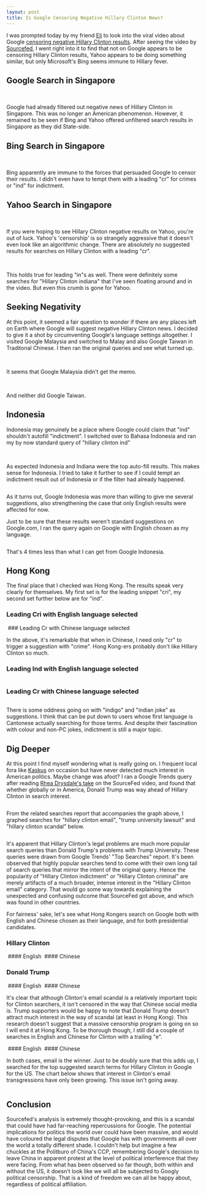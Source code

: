 ```yaml
---
layout: post
title: Is Google Censoring Negative Hillary Clinton News?
---
```

I was prompted today by my friend [Eli](http://www.elischwartz.co) to look into the viral video about Google [censoring negative Hillary Clinton results](https://www.youtube.com/watch?v=PFxFRqNmXKg). After seeing the video by [Sourcefed](https://www.facebook.com/SourceFedNews/), I went right into it to find that not on Google appears to be censoring Hillary Clinton results, Yahoo appears to be doing something similar, but only Microsoft's Bing seems immune to Hillary fever.

## Google Search in Singapore

<img src ="/images/sg-hillary-clinton-ind.png" alt="" class="img-rounded img-responsive">

<img src ="/images/sg-hillary-clinton-cri.png" alt="" class="img-rounded img-responsive">

Google had already filtered out negative news of Hillary Clinton in Singapore. This was no longer an American phenomenon. However, it remained to be seen if Bing and Yahoo offered unfiltered search results in Singapore as they did State-side.

## Bing Search in Singapore

<img src ="/images/sg-hillary-clinton-b.png" alt="" class="img-rounded img-responsive">

<img src ="/images/sg-hillary-clinton-c-b.png" alt="" class="img-rounded img-responsive">

Bing apparently are immune to the forces that persuaded Google to censor their results. I didn't even have to tempt them with a leading "cr" for crimes or "ind" for indictment.

## Yahoo Search in Singapore

<img src ="/images/sg-hillary-clinton-c-y.png" alt="" class="img-rounded img-responsive">

<img src ="/images/sg-hillary-clinton-cr-y.png" alt="" class="img-rounded img-responsive">

If you were hoping to see Hillary Clinton negative results on Yahoo, you're out of luck. Yahoo's 'censorship' is so strangely aggressive that it doesn't even look like an algorithmic change. There are absolutely no suggested results for searches on Hillary Clinton with a leading "cr".

<img src ="/images/sg-hillary-clinton-i-y.png" alt="" class="img-rounded img-responsive">

<img src ="/images/sg-hillary-clinton-in-y.png" alt="" class="img-rounded img-responsive">

This holds true for leading "in"s as well. There were definitely some searches for "Hillary Clinton indiana" that I've seen floating around and in the video. But even this crumb is gone for Yahoo.

## Seeking Negativity

At this point, it seemed a fair question to wonder if there are any places left on Earth where Google will suggest negative Hillary Clinton news. I decided to give it a shot by circumventing Google's language settings altogether. I visited Google Malaysia and switched to Malay and also Google Taiwan in Traditonal Chinese. I then ran the original queries and see what turned up.

<img src ="/images/my-hillary-clinton-cri.png" alt="" class="img-rounded img-responsive">

<img src ="/images/my-hillary-clinton-ind.png" alt="" class="img-rounded img-responsive">

It seems that Google Malaysia didn't get the memo.

<img src ="/images/tw-hillary-clinton-cri.png" alt="" class="img-rounded img-responsive">

<img src ="/images/tw-hillary-clinton-ind.png" alt="" class="img-rounded img-responsive">

And neither did Google Taiwan.

## Indonesia

Indonesia may genuinely be a place where Google could claim that "ind" shouldn't autofill "indictment". I switched over to Bahasa Indonesia and ran my by now standard query of "hillary clinton ind"

<img src ="/images/id-hillary-clinton-ind-id.png" alt="" class="img-rounded img-responsive">

<img src ="/images/id-hillary-clinton-indi-id.png" alt="" class="img-rounded img-responsive">

As expected Indonesia and Indiana were the top auto-fill results. This makes sense for Indonesia. I tried to take it further to see if I could tempt an indictment result out of Indonesia or if the filter had already happened.

<img src ="/images/id-hillary-clinton-indic-id.png" alt="" class="img-rounded img-responsive">

As it turns out, Google Indonesia was more than willing to give me several suggestions, also strengthening the case that only English results were affected for now.

Just to be sure that these results weren't standard suggestions on Google.com, I ran the query again on Google with English chosen as my language.

<img src ="/images/us-hillary-clinton-indic-en.png" alt="" class="img-rounded img-responsive">

That's 4 times less than what I can get from Google Indonesia.

## Hong Kong

The final place that I checked was Hong Kong. The results speak very clearly for themselves. My first set is for the leading snippet "cri", my second set further below are for "ind".

### Leading Cri with English language selected
<img src ="/images/hk-hillary-clinton-cri-en.png" alt="" class="img-rounded img-responsive">
### Leading Cr with Chinese language selected
<img src ="/images/hk-hillary-clinton-cr-cn.png" alt="" class="img-rounded img-responsive">

In the above, it's remarkable that when in Chinese, I need only "cr" to trigger a suggestion with "crime". Hong Kong-ers probably don't like Hillary Clinton so much.

### Leading Ind with English language selected
<img src ="/images/hk-hillary-clinton-ind-en.png" alt="" class="img-rounded img-responsive">

### Leading Cr with Chinese language selected
<img src ="/images/hk-hillary-clinton-ind-cn.png" alt="" class="img-rounded img-responsive">

There is some oddness going on with "indigo" and "indian joke" as suggestions. I think that can be put down to users whose first language is Cantonese actually searching for those terms. And despite their fascination with colour and non-PC jokes, indictment is still a major topic.

## Dig Deeper

At this point I find myself wondering what is really going on. I frequent local fora like [Kaskus](http://www.demystifyasia.com/kaskus-indonesias-largest-online-forum/) on occasion but have never detected much interest in American politics. Maybe change was afoot? I ran a Google Trends query after reading [Rhea Drysdale's take](https://medium.com/@rhea/hillary-clintons-search-results-manipulated-by-sourcefed-not-google-3dd9a5c68ca1#.68v5r66w9) on the SourceFed video, and found that whether globally or in America, Donald Trump was way ahead of Hillary Clinton in search interest.

<img src ="/images/ww-trump-clinton.png" alt="" class="img-rounded img-responsive">

From the related searches report that accompanies the graph above, I graphed searches for "hillary clinton email", "trump university lawsuit" and "hillary clinton scandal" below.

<img src ="/images/ww-trump-clinton-scandals.png" alt="" class="img-rounded img-responsive">

It's apparent that Hillary Clinton's legal problems are much more popular search queries than Donald Trump's problems with Trump University. These queries were drawn from Google Trends' "Top Searches" report. It's been observed that highly popular searches tend to come with their own long tail of search queries that mirror the intent of the original query. Hence the popularity of "Hillary Clinton indictment" or "Hillary Clinton criminal" are merely artifacts of a much broader, intense interest in the "Hillary Clinton email" category. That would go some way towards explaining the unexpected and confusing outcome that SourceFed got above, and which was found in other countries.

For fairness' sake, let's see what Hong Kongers search on Google both with English and Chinese chosen as their language, and for both presidential candidates.

### Hillary Clinton

<img src ="/images/hk-hillary-clinton-en.png" alt="" class="img-rounded img-responsive">
#### English

<img src ="/images/hk-hillary-clinton-cn.png" alt="" class="img-rounded img-responsive">
#### Chinese

### Donald Trump

<img src ="/images/hk-donald-trump-cn.png" alt="" class="img-rounded img-responsive">
#### English

<img src ="/images/hk-donald-trump-en.png" alt="" class="img-rounded img-responsive">
#### Chinese

It's clear that although Clinton's email scandal is a relatively important topic for Clinton searchers, it isn't censored in the way that Chinese social media is. Trump supporters would be happy to note that Donald Trump doesn't attract much interest in the way of scandal (at least in Hong Kong). This research doesn't suggest that a massive censorship program is going on so I will end it at Hong Kong. To be thorough though, I still did a couple of searches in English and Chinese for Clinton with a trailing "e".

<img src ="/images/hk-hillary-clinton-e-en.png" alt="" class="img-rounded img-responsive">
#### English

<img src ="/images/hk-hillary-clinton-e-cn.png" alt="" class="img-rounded img-responsive">
#### Chinese

In both cases, email is the winner. Just to be doubly sure that this adds up, I searched for the top suggested search terms for Hillary Clinton in Google for the US. The chart below shows that interest in Clinton's email transgressions have only been growing. This issue isn't going away.

<img src ="/images/trends-hillary-clinton-age-twitter-young-email.png" alt="" class="img-rounded img-responsive">

## Conclusion

Sourcefed's analysis is extremely thought-provoking, and this is a scandal that could have had far-reaching repercussions for Google. The potential implications for politics the world over could have been massive, and would have coloured the legal disputes that Google has with governments all over the world a totally different shade. I couldn't help but imagine a few chuckles at the Politburo of China's CCP, remembering Google's decision to leave China in apparent protest at the level of political interference that they were facing. From what has been observed so far though, both within and without the US, it doesn't look like we will all be subjected to Googly political censorship. That is a kind of freedom we can all be happy about, regardless of political affiliation.